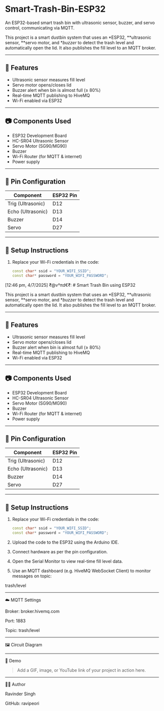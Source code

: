# Smart-Trash-Bin-ESP32
An ESP32-based smart trash bin with ultrasonic sensor, buzzer, and servo control, communicating via MQTT.

This project is a smart dustbin system that uses an *ESP32, **ultrasonic sensor, **servo motor, and **buzzer* to detect the trash level and automatically open the lid. It also publishes the fill level to an MQTT broker.

---

## 🚀 Features

- Ultrasonic sensor measures fill level
- Servo motor opens/closes lid
- Buzzer alert when bin is almost full (≥ 80%)
- Real-time MQTT publishing to HiveMQ
- Wi-Fi enabled via ESP32

---

## 📷 Components Used

- ESP32 Development Board
- HC-SR04 Ultrasonic Sensor
- Servo Motor (SG90/MG90)
- Buzzer
- Wi-Fi Router (for MQTT & internet)
- Power supply

---

## 🧠 Pin Configuration

| Component       | ESP32 Pin |
|----------------|-----------|
| Trig (Ultrasonic) | D12       |
| Echo (Ultrasonic) | D13       |
| Buzzer           | D14       |
| Servo            | D27       |

---

## 🔌 Setup Instructions

1. Replace your Wi-Fi credentials in the code:
   ```cpp
   const char* ssid = "YOUR_WIFI_SSID";
   const char* password = "YOUR_WIFI_PASSWORD";
[12:46 pm, 4/7/2025] ₹@v†πd€₹: # Smart Trash Bin using ESP32

This project is a smart dustbin system that uses an *ESP32, **ultrasonic sensor, **servo motor, and **buzzer* to detect the trash level and automatically open the lid. It also publishes the fill level to an MQTT broker.

---

## 🚀 Features

- Ultrasonic sensor measures fill level
- Servo motor opens/closes lid
- Buzzer alert when bin is almost full (≥ 80%)
- Real-time MQTT publishing to HiveMQ
- Wi-Fi enabled via ESP32

---

## 📷 Components Used

- ESP32 Development Board
- HC-SR04 Ultrasonic Sensor
- Servo Motor (SG90/MG90)
- Buzzer
- Wi-Fi Router (for MQTT & internet)
- Power supply

---

## 🧠 Pin Configuration

| Component         | ESP32 Pin |
|------------------|-----------|
| Trig (Ultrasonic) | D12       |
| Echo (Ultrasonic) | D13       |
| Buzzer            | D14       |
| Servo             | D27       |

---

## 🔌 Setup Instructions

1. Replace your Wi-Fi credentials in the code:
   ```cpp
   const char* ssid = "YOUR_WIFI_SSID";
   const char* password = "YOUR_WIFI_PASSWORD";

2. Upload the code to the ESP32 using the Arduino IDE.


3. Connect hardware as per the pin configuration.


4. Open the Serial Monitor to view real-time fill level data.


5. Use an MQTT dashboard (e.g. HiveMQ WebSocket Client) to monitor messages on topic:

trash/level




---

☁️ MQTT Settings

Broker: broker.hivemq.com

Port: 1883

Topic: trash/level



---

🖼️ Circuit Diagram




---

📸 Demo

> Add a GIF, image, or YouTube link of your project in action here.




---

🧑‍💻 Author

Ravinder Singh

GitHub: ravipeori

